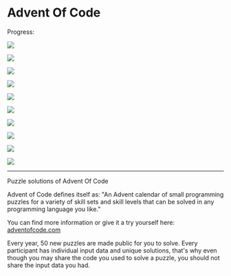 # Advent Of Code

Progress:<br/>

![](https://img.shields.io/badge/2024%20⭐-0-yellow)

![](https://img.shields.io/badge/2023%20⭐-9-yellow)

![](https://img.shields.io/badge/2022%20⭐-27-yellow)

![](https://img.shields.io/badge/2021%20⭐-6-yellow)

![](https://img.shields.io/badge/2020%20⭐-6-yellow)

![](https://img.shields.io/badge/2019%20⭐-0-yellow)

![](https://img.shields.io/badge/2018%20⭐-0-yellow)

![](https://img.shields.io/badge/2017%20⭐-0-yellow)

![](https://img.shields.io/badge/2016%20⭐-16-yellow)

![](https://img.shields.io/badge/2015%20⭐-50-yellow)

<hr/>

Puzzle solutions of Advent Of Code

Advent of Code defines itself as: "An Advent calendar of small programming puzzles for a variety of skill sets and skill levels that can be solved in any programming language you like."

You can find more information or give it a try yourself here: <a href="https://adventofcode.com/">adventofcode.com</a>

Every year, 50 new puzzles are made public for you to solve. Every participant has individual input data and unique solutions, that's why even though you may share the code you used to solve a puzzle, you should not share the input data you had. 


